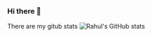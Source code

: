 ### Hi there 👋

<!--
**rahuljain0/rahuljain0** is a ✨ _special_ ✨ repository because its `README.md` (this file) appears on your GitHub profile.

Here are some ideas to get you started:

- 🔭 I’m currently working on ...
- 🌱 I’m currently learning ...
- 👯 I’m looking to collaborate on ...
- 🤔 I’m looking for help with ...
- 💬 Ask me about ...
- 📫 How to reach me: ...
- 😄 Pronouns: ...
- ⚡ Fun fact: ...
-->
There are my gitub stats
![Rahul's GitHub stats](https://github-readme-stats.vercel.app/api?username=rahuljain0&show_icons=true&bg_color=00000000)
